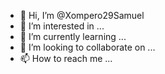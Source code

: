 - 👋 Hi, I’m @Xompero29Samuel
- 👀 I’m interested in ...
- 🌱 I’m currently learning ...
- 💞️ I’m looking to collaborate on ...
- 📫 How to reach me ...

<!---
Xompero29Samuel/Xompero29Samuel is a ✨ special ✨ repository because its `README.md` (this file) appears on your GitHub profile.
You can click the Preview link to take a look at your changes.
--->
